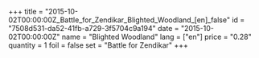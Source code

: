 +++
title = "2015-10-02T00:00:00Z_Battle_for_Zendikar_Blighted_Woodland_[en]_false"
id = "7508d531-da52-41fb-a729-3f5704c9a194"
date = "2015-10-02T00:00:00Z"
name = "Blighted Woodland"
lang = ["en"]
price = "0.28"
quantity = 1
foil = false
set = "Battle for Zendikar"
+++
